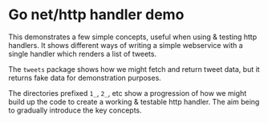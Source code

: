 # Go net/http handler demo

This demonstrates a few simple concepts, useful when using & testing http
handlers. It shows different ways of writing a simple webservice with a single
handler which renders a list of tweets.

The `tweets` package shows how we might fetch and return tweet data, but it
returns fake data for demonstration purposes.

The directories prefixed `1_`, `2_`, etc show a progression of how we might
build up the code to create a working & testable http handler. The aim being to
gradually introduce the key concepts.
